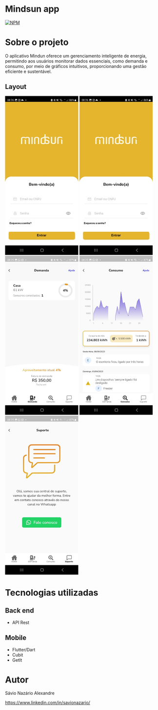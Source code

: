 # Mindsun app
[![NPM](https://img.shields.io/npm/l/react)](https://github.com/devsuperior/sds1-wmazoni/blob/master/LICENSE) 

# Sobre o projeto

O aplicativo Mindun oferece um gerenciamento inteligente de energia, permitindo aos usuários monitorar dados essenciais, como demanda e consumo, por meio de gráficos intuitivos, proporcionando uma gestão eficiente e sustentável.

## Layout
<img src="https://github.com/Savionazario/assets/blob/main/images/login.jpeg" alt="Login" width="240" height="520"> <img src="https://github.com/Savionazario/assets/blob/main/images/home.jpeg" alt="Home" width="240" height="520"> <img src="https://github.com/Savionazario/assets/blob/main/images/demanda.jpeg" alt="Demanda" width="240" height="520"> <img src="https://github.com/Savionazario/assets/blob/main/images/consumo.jpeg" alt="Consumo" width="240" height="520"> <img src="https://github.com/Savionazario/assets/blob/main/images/suporte.jpeg" alt="Suporte" width="240" height="520">

# Tecnologias utilizadas
## Back end
- API Rest
## Mobile
- Flutter/Dart
- Cubit
- GetIt

# Autor

Sávio Nazário Alexandre

https://www.linkedin.com/in/savionazario/
